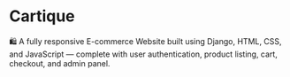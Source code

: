# Cartique
🛍️ A fully responsive E-commerce Website built using Django, HTML, CSS, and JavaScript — complete with user authentication, product listing, cart, checkout, and admin panel.
